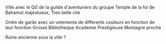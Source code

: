 Ville avec le QG de la guilde d'aventuriers du groupe
Temple de la foi de Bahamut majestueux, 
Tres belle cite 

Ordre de garde avec un vetements de differents couleurs en fonction de leur fonction
Grosse Bibliotheque 
Academie Prestigieuse
Montagne proche


Ruine ancienne sous la ville ?